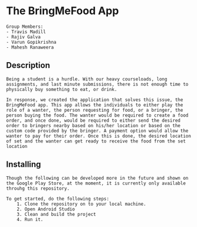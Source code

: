 # The BringMeFood App
    Group Members:
    - Travis Madill
    - Rajiv Galva
    - Varun Gopikrishna
    - Mahesh Ranaweera

## Description
    Being a student is a hurdle. With our heavy courseloads, long assignments, and last minute submissions, there is not enough time to physically buy something to eat, or drink. 

    In response, we created the application that solves this issue, the BringMeFood app. This app allows the individuals to either play the role of a wanter, the person requesting for food, or a bringer, the person buying the food. The wanter would be required to create a food order, and once done, would be required to either send the desired order to bringers nearby based on his/her location or based on the custom code provided by the bringer. A payment option would allow the wanter to pay for their order. Once this is done, the desired location of set and the wanter can get ready to receive the food from the set location

## Installing
    Though the following can be developed more in the future and shown on the Google Play Store, at the moment, it is currently only available throuhg this repository. 

    To get started, do the following steps:
        1. Clone the repository on to your local machine.
        2. Open Android Studio
        3. Clean and build the project
        4. Run it.
